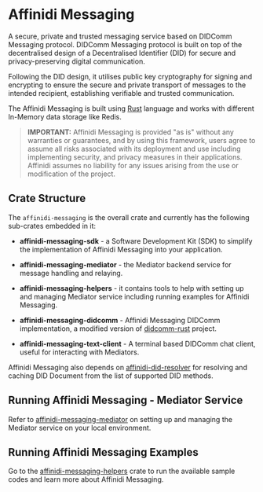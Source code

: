 # Affinidi Messaging

A secure, private and trusted messaging service based on DIDComm Messaging protocol. DIDComm Messaging protocol is built on top of the decentralised design of a Decentralised Identifier (DID) for secure and privacy-preserving digital communication. 

Following the DID design, it utilises public key cryptography for signing and encrypting to ensure the secure and private transport of messages to the intended recipient, establishing verifiable and trusted communication.

The Affinidi Messaging is built using [Rust](https://www.rust-lang.org/) language and works with different In-Memory data storage like Redis.

> **IMPORTANT:**
> Affinidi Messaging is provided "as is" without any warranties or guarantees, and by using this framework, users agree to assume all risks associated with its deployment and use including implementing security, and privacy measures in their applications. Affinidi assumes no liability for any issues arising from the use or modification of the project.

## Crate Structure

The `affinidi-messaging` is the overall crate and currently has the following sub-crates embedded in it:

- **affinidi-messaging-sdk** - a Software Development Kit (SDK) to simplify the implementation of Affinidi Messaging into your application.

- **affinidi-messaging-mediator** - the Mediator backend service for message handling and relaying.

- **affinidi-messaging-helpers** - it contains tools to help with setting up and managing Mediator service including running examples for Affinidi Messaging.

- **affinidi-messaging-didcomm** - Affinidi Messaging DIDComm implementation, a modified version of [didcomm-rust](https://github.com/sicpa-dlab/didcomm-rust) project.

- **affinidi-messaging-text-client** - A terminal based DIDComm chat client, useful for interacting with Mediators.

Affinidi Messaging also depends on [affinidi-did-resolver](../affinidi-did-resolver/) for resolving and caching DID Document from the list of supported DID methods.

## Running Affinidi Messaging - Mediator Service

Refer to [affinidi-messaging-mediator](./affinidi-messaging-mediator#running-affinidi-messaging-mediator-service) on setting up and managing the Mediator service on your local environment.

## Running Affinidi Messaging Examples

Go to the [affinidi-messaging-helpers](./affinidi-messaging-helpers/) crate to run the available sample codes and learn more about Affinidi Messaging.
